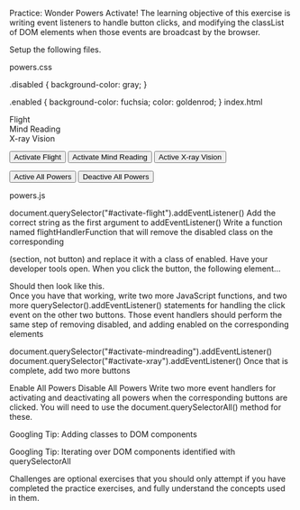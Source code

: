 Practice: Wonder Powers Activate!
The learning objective of this exercise is writing event listeners to handle button clicks, and modifying the classList of DOM elements when those events are broadcast by the browser.

Setup the following files.

powers.css

.disabled {
    background-color: gray;
}

.enabled {
    background-color: fuchsia;
    color: goldenrod;
}
index.html

<!doctype html>
<html lang="en">
<head>
  <meta charset="utf-8">
  <title>Nashville Software School</title>
  <link rel="stylesheet" href="./styles/styles.css">
</head>

<body>

  <article id="powerList">
    <section id="flight" class="power disabled">
        Flight
    </section>
    <section id="mindreading" class="power disabled">
        Mind Reading
    </section>
    <section id="xray" class="power disabled">
        X-ray Vision
    </section>
  </article>

  <button id="activate-flight">Activate Flight</button>
  <button id="activate-mindreading">Activate Mind Reading</button>
  <button id="activate-xray">Active X-ray Vision</button>

  <button id="activate-all">Active All Powers</button>
  <button id="deactivate-all">Deactive All Powers</button>


  <script src="powers.js"></script>
</body>
</html>
powers.js

document.querySelector("#activate-flight").addEventListener()
Add the correct string as the first argument to addEventListener()
Write a function named flightHandlerFunction that will remove the disabled class on the corresponding <section id="flight"> (section, not button) and replace it with a class of enabled.
Have your developer tools open. When you click the button, the following element...
<section id="flight" class="power disabled">
Should then look like this.

<section id="flight" class="power enabled">
Once you have that working, write two more JavaScript functions, and two more querySelector().addEventListener() statements for handling the click event on the other two buttons. Those event handlers should perform the same step of removing disabled, and adding enabled on the corresponding <section> elements

document.querySelector("#activate-mindreading").addEventListener()
document.querySelector("#activate-xray").addEventListener()
Once that is complete, add two more buttons

Enable All Powers
Disable All Powers
Write two more event handlers for activating and deactivating all powers when the corresponding buttons are clicked. You will need to use the document.querySelectorAll() method for these.

Googling Tip: Adding classes to DOM components

Googling Tip: Iterating over DOM components identified with querySelectorAll

Challenges are optional exercises that you should only attempt if you have completed the practice exercises, and fully understand the concepts used in them.
